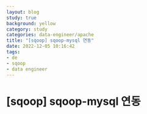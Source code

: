 ```yaml
---
layout: blog
study: true
background: yellow
category: study
categories: data-engineer/apache
title: "[sqoop] sqoop-mysql 연동"
date: 2022-12-05 10:16:42
tags:
- de
- sqoop
- data engineer
---
```


# [sqoop] sqoop-mysql 연동
 
 
